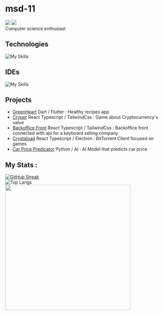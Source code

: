 # msd-11
[![](https://img.shields.io/badge/-@msd__11__-%23232729?style=flat-square&logo=twitter)](https://twitter.com/msd_11_)
[![](https://img.shields.io/badge/-@msd--11-%23232729?style=flat-square&logo=github)](https://github.com/msd-11)  
Computer science enthusiast


## Technologies

![My Skills](https://skillicons.dev/icons?i=react,tailwind,nodejs,dart,flutter,python,ts,js,vite,c,java,mysql)


## IDEs 

![My Skills](https://skillicons.dev/icons?i=neovim,visualstudio,vscode)

  
## Projects
* [GreenHeart](https://github.com/msd-11/green-heart) Dart / Flutter : Healthy recipes app
* [Cryper](https://github.com/msd-11/cryper) React Typescript / TailwindCss : Game about Cryptocurrency's value
* [Backoffice Front](https://github.com/msd-11/backoffice-front) React Typescript / TailwindCss : Backoffice front connected with api for a keyboard selling company
* [Crystaload](https://github.com/msd-11/Crystaload) React Typescript / Electron : BitTorrent Client focused on games
* [Car Price Predicator](https://github.com/msd-11/car-price-predictor) Python / AI : AI Model that predicts car price


## My Stats :
[![GitHub Streak](http://github-readme-streak-stats.herokuapp.com?user=msd-11&theme=gruvbox&background=#282828)](https://git.io/streak-stats)  
![Top Langs](https://github-readme-stats.vercel.app/api/top-langs/?username=msd-11&layout=compact&theme=gruvbox)  
<img src="https://github-readme-stats.vercel.app/api?username=msd-11&show_icons=true&theme=gruvbox" width="400">  

